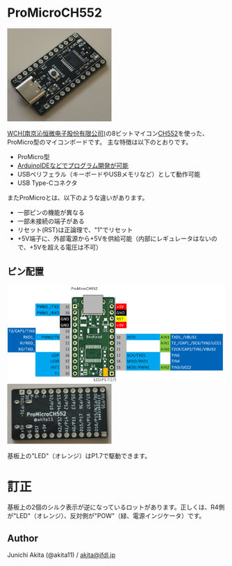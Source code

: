# ProMicroCH552

<img src="https://github.com/akita11/ProMicroCH552/blob/main/ProMicroCH552.png" width="240px">

[WCH(南京沁恒微电子股份有限公司)](http://wch-ic.com/)の8ビットマイコン[CH552](http://wch-ic.com/products/CH552.html)を使った、ProMicro型のマイコンボードです。
主な特徴は以下のとおりです。

- ProMicro型
- [ArduinoIDEなどでプログラム開発が可能](https://qiita.com/akita11/items/d7baed4ca3c06e292637)
- USBペリフェラル（キーボードやUSBメモリなど）として動作可能
- USB Type-Cコネクタ

またProMicroとは、以下のような違いがあります。
- 一部ピンの機能が異なる
- 一部未接続の端子がある
- リセット(RST)は正論理で、"1"でリセット
- +5V端子に、外部電源から+5Vを供給可能（内部にレギュレータはないので、+5Vを超える電圧は不可）


## ピン配置

<img src="https://github.com/akita11/ProMicroCH552/blob/main/ProMicroCH552_pin.png" width="720px">

<img src="https://github.com/akita11/ProMicroCH552/blob/main/ProMicroCH552_Back.png" width="240px">

基板上の"LED"（オレンジ）はP1.7で駆動できます。

# 訂正

基板上の2個のシルク表示が逆になっているロットがあります。正しくは、R4側が"LED"（オレンジ）、反対側が"POW"（緑、電源インジケータ）です。


## Author

Junichi Akita (@akita11) / akita@ifdl.jp






